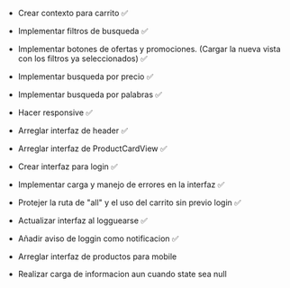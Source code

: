 - Crear contexto para carrito ✅
- Implementar filtros de busqueda ✅
- Implementar botones de ofertas y promociones. (Cargar la nueva vista con los filtros ya seleccionados) ✅
- Implementar busqueda por precio ✅
- Implementar busqueda por palabras ✅
- Hacer responsive ✅
- Arreglar interfaz de header ✅
- Arreglar interfaz de ProductCardView ✅
- Crear interfaz para login ✅
- Implementar carga y manejo de errores en la interfaz ✅
- Protejer la ruta de "all" y el uso del carrito sin previo login ✅
- Actualizar interfaz al logguearse ✅
- Añadir aviso de loggin como notificacion ✅

- Arreglar interfaz de productos para mobile
- Realizar carga de informacion aun cuando state sea null
